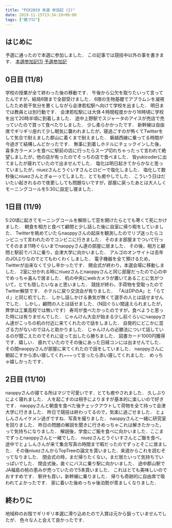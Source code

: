 ```yaml
---
title: "PCK2019 本選 参加記 (2)"
date: 2019-11-15T23:34:19+09:00
tags: ["競プロ"]
---
```

## はじめに

予選に通ったので本選に参加しました．
この記事では競技中以外の事を書きます．
[本選参加記(1)](../pck2019_final_1)
[予選参加記](../pck2019_qual)

## 0日目 (11/8)

学校の授業が全て終わった後の移動です．
午後から公欠を取りたいって言ってたんですが，結局6限まで全部受けました．
6限の生物基礎でアブラムシを凝視したため若干気分を悪くしながら会津若松駅へ向けて学校を出ました．
明日までは教員とは別行動です．
会津若松駅には大体４時間程度かかり16時頃に学校を出て20時半頃に到着しました．
途中上野駅でスジャータのアイスが売店で売っていたので買って食べたりしました．
少し柔らかかったです．
新幹線は自由席でギリギリ座れて少し眠気に襲われましたが，寝過ごすのが怖くてTwitterをして気合で耐えました郡山に着くまで耐えました．
磐越西線に乗ってる時間が今過ぎて結構しんどかったです．
無事に到着しホテルにチェックインした後，喜多方ラーメンを食べに駅前の店に行ったらスープ切れちゃったって言われて絶望しましたが，他の店が有ったのでそっちの店で食べました．
皆yukicoderに出てましたが疲れていたので出ませんでした．
塩化は明日起きてからかなと思っていましたが，niuezさんとうぐいすさんとロビーで塩化しました．
塩化して数秒後にniuezさんとぎゅーってしました．とても癒やしでした．
こういう日はだいたい起きれるので夜更ししても問題ないですが，部屋に戻ったあとは大人しくモーニングコールを5:30に設定し寝ました．

## 1日目 (11/9)

5:20頃に起きてモーニングコールを解除して窓を開けたらとても寒くて死にかけました．
朝食を相方と食べて顧問と少し話した後に自室に帰り暇をしていました．
Twitterを眺めていたらnaoppyさんの起床を観測したのでリプ送ったらコンビニって言われたのでコンビニに行きました．
そのまま部屋までついて行ってそのまま11時ぐらいまでnaoppyさん達の部屋に居ました．
その後，相方と顧問と駅前でバスに乗り，会津大学に向かいました．
アルゴのオンサイトは去年のJOIぶりなのでとてもわくわくしました．
電子機器を全て預けるため，Twitterが出来なくて少し辛かったです．
開会式が終わり，本選会場に移動しました．
2室に分かれる時にniuezさんとnaoppyさんと同じ部屋だったので心の中でめっちゃ喜んで居ました．
机の中央にwebカメラが置いてあることに気がついて，とても隠したいなぁと思いました．
競技が終わ，手荷物を受取ったのでTwitter解禁です．
ホテルに戻り交流会が有りました．
「AはDPのA」と「らてｄ」と同じ机でした．
しかし話しかける勇気が無くて選手の人とは話せませんでした．
しかし，顧問の人とは話せました．（N回ぐらい間違えられましたが，弊学は工業高校では無いです）
寿司が食べたかったのですが，食べようと思った時には有りませんでした．
じゃんけん大会が始まる少し前ぐらいにnaoppyさん達がこっちの机の付近に来てくれたので話をしました．
自発的にどこかに混ざる力がないのでほんと助かりました．
じゃんけんの必勝法について話しているのが聞こえたのでそれに従って出したら勝ちました．
図書カード1000円獲得です．嬉しい．
疲れていたのでその後にあった日経コンには出ませんでした．
その間naoppyさんが部屋に来てくれたので話をしていました．
naoppyさんに朝起こすから添い寝してくれ~~~って言ったら添い寝してくれました．
めっちゃ嬉しかったです．

## 2日目 (11/10)

naoppyさんの寝てる所はマジで可愛いです．とても癒やされました．
久しぶりによく寝れました．
人を起こすのは相手によりますが基本的に楽しいので好きです．
naoppyさんと朝食を食べた後チェックアウトして荷物を全て持って会津大学に行きました．
昨日で競技は終わってるので，気楽に過ごせました．
とょしんさんイケメン過ぎですね．写真を撮りました．
naoppyさんと一緒に研究室を回りました．
昨日の問題の解説を聞きに行きめっちゃこれは解きたかった，って気持ちになりました．
解説後，学食にご飯を食べに向かいました．ここまでずっとnaoppyさんと一緒でした．
niuezさんとうぐいすさんとご飯を食べ，途中でとょしんさんが来て集合写真の時間まで暇だったのでずっとそこに居ました．
その後niuezさんからTopTreeの論文を貰いました．来週からこれを読むぞってなりました．
閉会式の時，まだ帰りたくない，まだ居たいって気持ちでいっぱいでした．
閉会式後，直ぐにバスに乗り駅に向かいました．
途中郡山駅でJA福島の桃の恵みが売っていたので5本買いました．
これはとても美味しいのでおすすめです．
駅弁も買い，新幹線に乗りました．
帰りも奇跡的に自由席で吸われてよかったです．
家に着いた後めっちゃ後泊勢が羨ましくなりました．

## 終わりに

地域枠のお陰でギリギリ本選に滑り込めたので入賞は元から狙っていませんでしたが．
色々な人と会えて良かったです．
